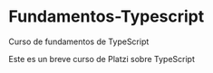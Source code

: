# Fundamentos-Typescript
Curso de fundamentos de TypeScript

Este es un breve curso de Platzi sobre TypeScript
